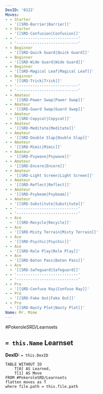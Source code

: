 ```yaml
---
DexID: '0122'
Moves:
- - Starter
  - '[[SRD-Barrier|Barrier]]'
- - Starter
  - '[[SRD-Confusion|Confusion]]'
- - '---------------------------'
  - '---------------------------'
- - Beginner
  - '[[SRD-Quick Guard|Quick Guard]]'
- - Beginner
  - '[[SRD-Wide Guard|Wide Guard]]'
- - Beginner
  - '[[SRD-Magical Leaf|Magical Leaf]]'
- - Beginner
  - '[[SRD-Trick|Trick]]'
- - '---------------------------'
  - '---------------------------'
- - Amateur
  - '[[SRD-Power Swap|Power Swap]]'
- - Amateur
  - '[[SRD-Guard Swap|Guard Swap]]'
- - Amateur
  - '[[SRD-Copycat|Copycat]]'
- - Amateur
  - '[[SRD-Meditate|Meditate]]'
- - Amateur
  - '[[SRD-Double Slap|Double Slap]]'
- - Amateur
  - '[[SRD-Mimic|Mimic]]'
- - Amateur
  - '[[SRD-Psywave|Psywave]]'
- - Amateur
  - '[[SRD-Encore|Encore]]'
- - Amateur
  - '[[SRD-Light Screen|Light Screen]]'
- - Amateur
  - '[[SRD-Reflect|Reflect]]'
- - Amateur
  - '[[SRD-Psybeam|Psybeam]]'
- - Amateur
  - '[[SRD-Substitute|Substitute]]'
- - '---------------------------'
  - '---------------------------'
- - Ace
  - '[[SRD-Recycle|Recycle]]'
- - Ace
  - '[[SRD-Misty Terrain|Misty Terrain]]'
- - Ace
  - '[[SRD-Psychic|Psychic]]'
- - Ace
  - '[[SRD-Role Play|Role Play]]'
- - Ace
  - '[[SRD-Baton Pass|Baton Pass]]'
- - Ace
  - '[[SRD-Safeguard|Safeguard]]'
- - '---------------------------'
  - '---------------------------'
- - Pro
  - '[[SRD-Confuse Ray|Confuse Ray]]'
- - Pro
  - '[[SRD-Fake Out|Fake Out]]'
- - Pro
  - '[[SRD-Nasty Plot|Nasty Plot]]'
Name: Mr. Mime
---
```


#PokeroleSRD/Learnsets

## `= this.Name` Learnset

**DexID:** `= this.DexID`

```dataview
TABLE WITHOUT ID
    T[0] AS Learned,
    T[1] AS Move
FROM #PokeroleSRD/Learnsets
flatten moves as T
where file.path = this.file.path
```
